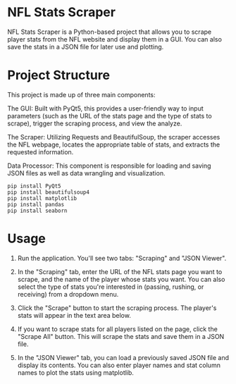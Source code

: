 # NFL Stats Scraper
NFL Stats Scraper is a Python-based project that allows you to scrape player stats from the NFL website and display them in a GUI. You can also save the stats in a JSON file for later use and plotting.

# Project Structure 
This project is made up of three main components:

The GUI: Built with PyQt5, this provides a user-friendly way to input parameters (such as the URL of the stats page and the type of stats to scrape), trigger the scraping process, and view the analyze.

The Scraper: Utilizing Requests and BeautifulSoup, the scraper accesses the NFL webpage, locates the appropriate table of stats, and extracts the requested information.

Data Processor: This component is responsible for loading and saving JSON files as well as data wrangling and visualization.



```
pip install PyQt5
pip install beautifulsoup4
pip install matplotlib
pip install pandas
pip install seaborn
```

# Usage
1. Run the application. You'll see two tabs: "Scraping" and "JSON Viewer".

2. In the "Scraping" tab, enter the URL of the NFL stats page you want to scrape, and the name of the player whose stats you want. You can also select the type of stats you're interested in (passing, rushing, or receiving) from a dropdown menu.

3. Click the "Scrape" button to start the scraping process. The player's stats will appear in the text area below.

4. If you want to scrape stats for all players listed on the page, click the "Scrape All" button. This will scrape the stats and save them in a JSON file.

5. In the "JSON Viewer" tab, you can load a previously saved JSON file and display its contents. You can also enter player names and stat column names to plot the stats using matplotlib.

